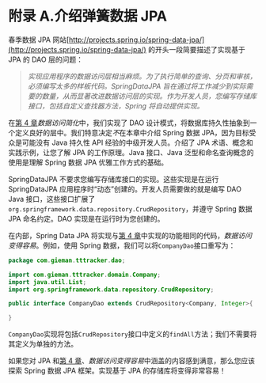 # 附录 A.介绍弹簧数据 JPA

春季数据 JPA 网站[http://projects.spring.io/spring-data-jpa/](http://projects.spring.io/spring-data-jpa/) 的开头一段简要描述了实现基于 JPA 的 DAO 层的问题：

> *实现应用程序的数据访问层相当麻烦。为了执行简单的查询、分页和审核，必须编写太多的样板代码。SpringDataJPA 旨在通过将工作减少到实际需要的数量，从而显著改进数据访问层的实现。作为开发人员，您编写存储库接口，包括自定义查找器方法，Spring 将自动提供实现。*

在[第 4 章](04.html "Chapter 4\. Data Access Made Easy")*数据访问简化*中，我们实现了 DAO 设计模式，将数据库持久性抽象到一个定义良好的层中。我们特意决定*不*在本章中介绍 Spring 数据 JPA，因为目标受众是可能没有 Java 持久性 API 经验的中级开发人员。介绍了 JPA 术语、概念和实践示例，让您了解 JPA 的工作原理。Java 接口、Java 泛型和命名查询概念的使用是理解 Spring 数据 JPA 优雅工作方式的基础。

SpringDataJPA 不要求您编写存储库接口的实现。这些实现是在运行 SpringDataJPA 应用程序时“动态”创建的。开发人员需要做的就是编写 DAO Java 接口，这些接口扩展了`org.springframework.data.repository.CrudRepository`，并遵守 Spring 数据 JPA 命名约定。DAO 实现是在运行时为您创建的。

在内部，Spring Data JPA 将实现与[第 4 章](04.html "Chapter 4\. Data Access Made Easy")中实现的功能相同的代码，*数据访问变得容易*。例如，使用 Spring 数据，我们可以将`CompanyDao`接口重写为：

```java
package com.gieman.tttracker.dao;

import com.gieman.tttracker.domain.Company;
import java.util.List;
import org.springframework.data.repository.CrudRepository;

public interface CompanyDao extends CrudRepository<Company, Integer>{

}
```

`CompanyDao`实现将包括`CrudRepository`接口中定义的`findAll`方法；我们不需要将其定义为单独的方法。

如果您对 JPA 和[第 4 章](04.html "Chapter 4\. Data Access Made Easy")、*数据访问变得容易*中涵盖的内容感到满意，那么您应该探索 Spring 数据 JPA 框架。实现基于 JPA 的存储库将变得非常容易！